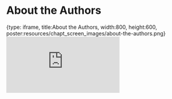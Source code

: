 # About the Authors
 
{type: iframe, title:About the Authors, width:800, height:600, poster:resources/chapt_screen_images/about-the-authors.png}
![](https://hutchdatascience.org/FH_Cluster_Guide/no_toc/about-the-authors.html)
 

 
